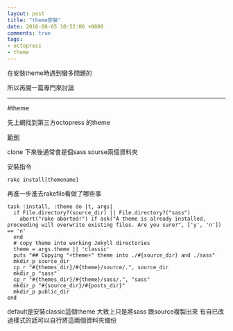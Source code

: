 ```yaml
---
layout: post
title: "theme安裝"
date: 2016-08-05 10:52:06 +0800
comments: true
tags:
- octopress
- theme
---
```

在安裝theme時遇到蠻多問題的

所以再開一篇專門來討論
<!--more-->
---

#theme

先上網找到第三方octopress 的theme

[範例](https://github.com/octothemes/cyan#applying-the-cyan-theme-to-your-blog)

clone 下來後通常會是個sass sourse兩個資料夾

安裝指令

    rake install[themename]

再進一步進去rakefile看做了哪些事

```
task :install, :theme do |t, args|
  if File.directory?(source_dir) || File.directory?("sass")
    abort("rake aborted!") if ask("A theme is already installed, proceeding will overwrite existing files. Are you sure?", ['y', 'n']) == 'n'
  end
  # copy theme into working Jekyll directories
  theme = args.theme || 'classic'
  puts "## Copying "+theme+" theme into ./#{source_dir} and ./sass"
  mkdir_p source_dir
  cp_r "#{themes_dir}/#{theme}/source/.", source_dir
  mkdir_p "sass"
  cp_r "#{themes_dir}/#{theme}/sass/.", "sass"
  mkdir_p "#{source_dir}/#{posts_dir}"
  mkdir_p public_dir
end
```

default是安裝classic這個theme
大致上只是將sass 跟source複製出來
有自已改過樣式的話可以自行將這兩個資料夾備份




